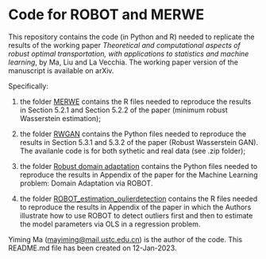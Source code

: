 # Code for ROBOT and MERWE

This repository contains the code (in Python and R) needed to replicate the results of the working paper 
*Theoretical and computational aspects of robust optimal transportation, with applications to statistics and machine learning*, by Ma, Liu and La Vecchia. The working paper version of the manuscript is available on arXiv.


Specifically:

1. the folder [MERWE](https://github.com/dvdlvc/Robust-optimal-transportation/tree/main/MERWE) contains the R files needed to reproduce the results in Section 5.2.1 and Section 5.2.2 of the paper (minimum robust Wasserstein estimation);

2. the folder [RWGAN](https://github.com/dvdlvc/Robust-optimal-transportation/tree/main/RWGAN) contains the Python files needed to reproduce the results in Section 5.3.1 and 5.3.2 of the paper (Robust Wasserstein GAN). The availanle code is for both sythetic and real data (see .zip folder);

3. the folder [Robust domain adaptation](https://github.com/dvdlvc/Robust-optimal-transportation/tree/main/Robust_domain_adatation) contains the Python files needed to reproduce the results in Appendix of the paper for the Machine Learning problem: Domain Adaptation via ROBOT.

4. the folder [ROBOT_estimation_oulierdetection](https://github.com/dvdlvc/Robust-optimal-transportation/tree/main/ROBOT_estimation_oulierdetection) contains the R files needed to reproduce the results in Appendix of the paper in which the Authors illustrate how to use ROBOT to detect outliers first and then to estimate the model parameters via OLS in a regression problem.


Yiming Ma (mayiming@mail.ustc.edu.cn) is the author of the code. This README.md file has been created on 12-Jan-2023.


